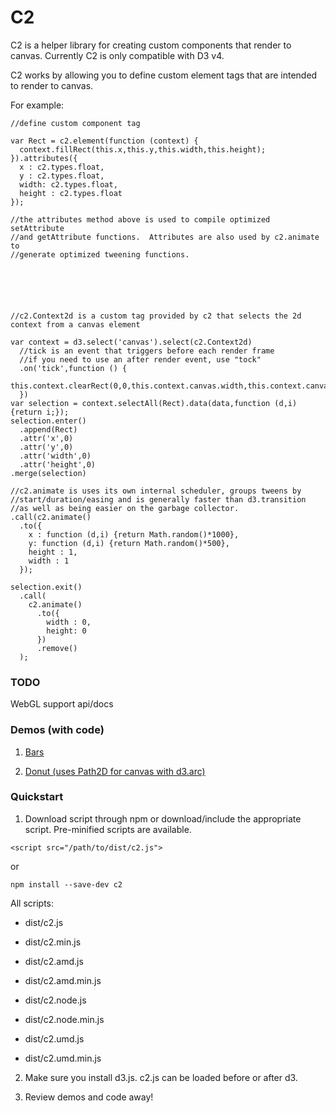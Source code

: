 # C2

C2 is a helper library for creating custom components that render to canvas.  Currently C2 is only compatible with D3 v4.  

C2 works by allowing you to define custom element tags that are intended to render to canvas.

For example:
```
//define custom component tag

var Rect = c2.element(function (context) {
  context.fillRect(this.x,this.y,this.width,this.height);
}).attributes({
  x : c2.types.float,
  y : c2.types.float,
  width: c2.types.float,
  height : c2.types.float
});

//the attributes method above is used to compile optimized setAttribute 
//and getAttribute functions.  Attributes are also used by c2.animate to
//generate optimized tweening functions.  






//c2.Context2d is a custom tag provided by c2 that selects the 2d context from a canvas element

var context = d3.select('canvas').select(c2.Context2d)
  //tick is an event that triggers before each render frame
  //if you need to use an after render event, use "tock"
  .on('tick',function () {
    this.context.clearRect(0,0,this.context.canvas.width,this.context.canvas.height);
  })
var selection = context.selectAll(Rect).data(data,function (d,i) {return i;});
selection.enter()
  .append(Rect)
  .attr('x',0)
  .attr('y',0)
  .attr('width',0)
  .attr('height',0)
.merge(selection)

//c2.animate is uses its own internal scheduler, groups tweens by
//start/duration/easing and is generally faster than d3.transition
//as well as being easier on the garbage collector.
.call(c2.animate()
  .to({
    x : function (d,i) {return Math.random()*1000},
    y: function (d,i) {return Math.random()*500},
    height : 1,
    width : 1
  });
  
selection.exit()
  .call(
    c2.animate()
      .to({
        width : 0,
        height: 0
      })
      .remove()
  );
```


### TODO
WebGL support
api/docs

### Demos (with code)
1) <a href="https://tadaa.github.io/c2/demos/bars.html" target="_blank">Bars</a>

2) <a href="https://tadaa.github.io/c2/demos/donut.html" target="_blank">Donut (uses Path2D for canvas with d3.arc)</a>



### Quickstart
1) Download script through npm or download/include the appropriate script.  Pre-minified scripts are available.

`<script src="/path/to/dist/c2.js">`

or

`npm install --save-dev c2`

All scripts:

* dist/c2.js

* dist/c2.min.js

* dist/c2.amd.js

* dist/c2.amd.min.js

* dist/c2.node.js

* dist/c2.node.min.js

* dist/c2.umd.js

* dist/c2.umd.min.js


2) Make sure you install d3.js.  c2.js can be loaded before or after d3.

3) Review demos and code away!
